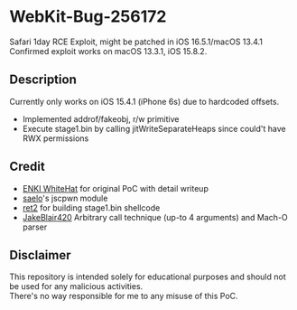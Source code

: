 # WebKit-Bug-256172
Safari 1day RCE Exploit, might be patched in iOS 16.5.1/macOS 13.4.1</br>
Confirmed exploit works on macOS 13.3.1, iOS 15.8.2.

## Description
Currently only works on iOS 15.4.1 (iPhone 6s) due to hardcoded offsets.
- Implemented addrof/fakeobj, r/w primitive
- Execute stage1.bin by calling jitWriteSeparateHeaps since could't have RWX permissions

## Credit
- [ENKI WhiteHat](https://medium.com/@enki-techblog/ios-16-5-1-safari-rce-analysis-cve-2023-37450-89bb8583bebc) for original PoC with detail writeup
- [saelo](https://github.com/saelo/jscpwn)'s jscpwn module
- [ret2](https://github.com/ret2/Pwn2Own-2021-Safari/tree/main/eop) for building stage1.bin shellcode 
- [JakeBlair420](https://github.com/JakeBlair420/totally-not-spyware) Arbitrary call technique (up-to 4 arguments) and Mach-O parser

## Disclaimer
This repository is intended solely for educational purposes and should not be used for any malicious activities.</br>
There's no way responsible for me to any misuse of this PoC.
